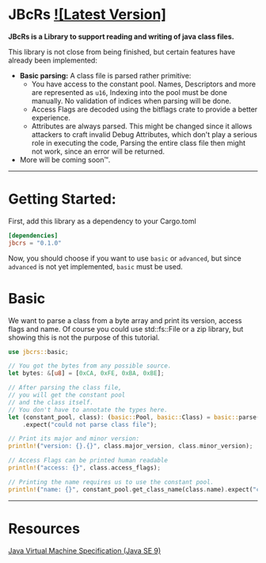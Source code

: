 # JBcRs [![Latest Version]][crates.io]
[crates.io]: https://crates.io/crates/jbcrs
**JBcRs is a Library to support reading and writing of java class files.**

This library is not close from being finished,
but certain features have already been implemented:

- **Basic parsing:**
  A class file is parsed rather primitive:
  - You have access to the constant pool.
    Names, Descriptors and more are represented as `u16`,
    Indexing into the pool must be done manually.
    No validation of indices when parsing will be done.
  - Access Flags are decoded using the bitflags crate
    to provide a better experience.
  - Attributes are always parsed.
    This might be changed since it allows attackers
    to craft invalid Debug Attributes,
    which don't play a serious role in executing the code,
    Parsing the entire class file then might not work,
    since an error will be returned.
- More will be coming soon&trade;.

---
# Getting Started:

First, add this library as a dependency to your Cargo.toml
```toml
[dependencies]
jbcrs = "0.1.0"
```

Now, you should choose if you want to use `basic` or `advanced`,
but since `advanced` is not yet implemented, `basic` must be used.

# Basic
We want to parse a class from a byte array
and print its version, access flags and name.
Of course you could use std::fs::File or a zip library,
but showing this is not the purpose of this tutorial.

```rust
use jbcrs::basic;

// You got the bytes from any possible source.
let bytes: &[u8] = [0xCA, 0xFE, 0xBA, 0xBE];

// After parsing the class file,
// you will get the constant pool
// and the class itself.
// You don't have to annotate the types here.
let (constant_pool, class): (basic::Pool, basic::Class) = basic::parse(bytes)
    .expect("could not parse class file");

// Print its major and minor version:
println!("version: {}.{}", class.major_version, class.minor_version);

// Access Flags can be printed human readable
println!("access: {}", class.access_flags);

// Printing the name requires us to use the constant pool.
println!("name: {}", constant_pool.get_class_name(class.name).expect("could not get class name"));
```

---
# Resources
[Java Virtual Machine Specification (Java SE 9)](https://docs.oracle.com/javase/specs/jvms/se9/jvms9.pdf)
